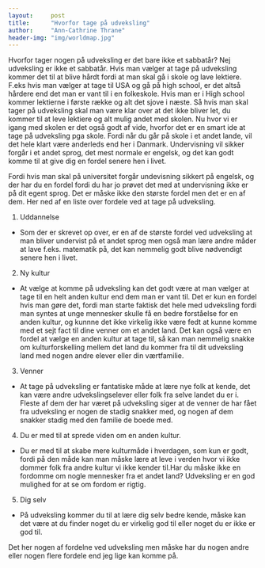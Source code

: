 ```yaml
---
layout:     post
title:      "Hvorfor tage på udveksling"
author:     "Ann-Cathrine Thrane"
header-img: "img/worldmap.jpg"
---
```

Hvorfor tager nogen på udveksling er det bare ikke et sabbatår? Nej udveksling er ikke et sabbatår.
Hvis man vælger at tage på udveksling kommer det til at blive hårdt fordi at man skal gå i skole og lave lektiere.
F.eks  hvis man vælger at tage til USA og gå på high school, er det altså hårdere end det man er vant til i en folkeskole.
Hvis man er i High school kommer lektierne i første række og alt det sjove i næste. 
Så hvis man skal tager på udveksling skal man være klar over at det ikke bliver let, du kommer til at leve lektiere og alt mulig andet med skolen.
Nu hvor vi er igang med skolen er det også godt af vide, hvorfor det er en smart ide at tage på udveksling pga skole. 
Fordi når du går på skole i et andet lande, vil det hele klart være anderleds end her i Danmark. 
Undervisning vil sikker forgår i et andet sprog, det mest normale er engelsk, og det kan godt komme til at give dig en fordel senere hen i livet. 

Fordi hvis man skal på universitet forgår undevisning sikkert på engelsk, og der har du en fordel fordi du har jo prøvet det med at undervisning ikke er på dit egent sprog. Det er måske ikke den største fordel men det er en af dem.
Her ned af en liste over fordele ved at tage på udveksling.

1. Uddannelse
- Som der er skrevet op over, er en af de største fordel ved udveksling at man bliver undervist på et andet sprog men også man lære andre måder at lave f.eks. matematik på, det kan nemmelig godt blive nødvendigt senere hen i livet.
2. Ny kultur 
- At vælge at komme på udveksling kan det godt være at man vælger at tage til en helt anden kultur end dem man er vant til. Det er kun en fordel hvis man gøre det, fordi man starte faktisk det hele
med udveksling fordi man syntes at unge mennesker skulle få en bedre forståelse for en anden kultur, og kunnne det ikke virkelig ikke være fedt at kunne komme med et sejt fact til dine venner om et andet land. Det kan også være en fordel at vælge en
anden kultur at tage til, så kan man nemmelig snakke om kulturforskelling mellem det land du kommer fra til dit udveksling land med
 nogen andre elever eller din værtfamilie. 
3. Venner 
- At tage på udveksling er fantatiske måde at lære nye folk at kende, det kan være andre udvekslingselever eller folk fra selve landet du er i. Fleste af dem der har været på udveksling siger at de venner de har fået fra udveksling er nogen de stadig snakker med, og nogen af dem snakker stadig med den familie de boede med. 
4. Du er med til at sprede viden om en anden kultur.
- Du er med til at skabe mere kulturmåde i hverdagen, som kun er godt, fordi på den måde kan man måske lære at leve i verden hvor vi ikke dommer folk fra andre kultur vi ikke kender til.Har du måske ikke en fordomme om nogle mennesker fra et andet land? Udveksling er en god mulighed for at se om fordom er rigtig.
            
5. Dig selv
- På udveksling kommer du til at lære dig selv bedre kende, måske kan det være at du finder noget du er virkelig god til eller noget du er ikke er god til. 

Det her nogen af fordelne ved udveksling men måske har du nogen andre eller nogen flere fordele end jeg lige kan komme på. 